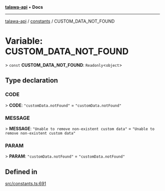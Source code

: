 [**talawa-api**](../../README.md) • **Docs**

***

[talawa-api](../../modules.md) / [constants](../README.md) / CUSTOM\_DATA\_NOT\_FOUND

# Variable: CUSTOM\_DATA\_NOT\_FOUND

\> `const` **CUSTOM\_DATA\_NOT\_FOUND**: `Readonly`\<`object`\>

## Type declaration

### CODE

\> **CODE**: `"customData.notFound"` = `"customData.notFound"`

### MESSAGE

\> **MESSAGE**: `"Unable to remove non-existent custom data"` = `"Unable to remove non-existent custom data"`

### PARAM

\> **PARAM**: `"customData.notFound"` = `"customData.notFound"`

## Defined in

[src/constants.ts:691](https://github.com/PalisadoesFoundation/talawa-api/blob/4a88fe62b20ebda9653c55ae8d39d6c6fac8831f/src/constants.ts#L691)
